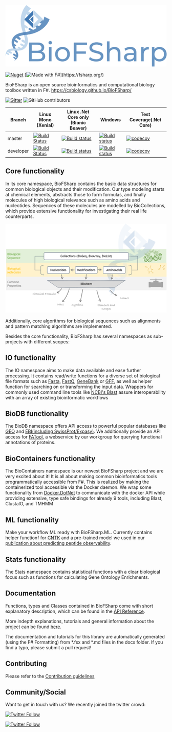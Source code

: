 
![Logo](docsrc/files/img/Logo_large.png)


[![Nuget](https://img.shields.io/nuget/v/BioFSharp)](https://www.nuget.org/packages/BioFSharp/)
[![Made with F#](https://img.shields.io/badge/Made%20with-FSharp-rgb(184,69,252).svg)](https://fsharp.org/)


BioFSharp is an open source bioinformatics and computational biology toolbox written in F#. <https://csbiology.github.io/BioFSharp/>

[![Gitter](https://badges.gitter.im/CSBiology/BioFSharp.svg)](https://gitter.im/CSBiology/BioFSharp?utm_source=badge&utm_medium=badge&utm_campaign=pr-badge)
![GitHub contributors](https://img.shields.io/github/contributors/CSBiology/BioFSharp)

|Branch|Linux Mono (Xenial)|Linux .Net Core only (Bionic Beaver)| Windows | Test Coverage(.Net Core) |
|---|---|---|---|---|
| master | [![Build Status](https://travis-ci.com/CSBiology/BioFSharp.svg?branch=master)](https://travis-ci.com/CSBiology/BioFSharp) | [![Build status](https://ci.appveyor.com/api/projects/status/9a5r4aklmmbykobk/branch/master?svg=true)](https://ci.appveyor.com/project/kMutagene/biofsharp/branch/master) | [![Build status](https://ci.appveyor.com/api/projects/status/9a5r4aklmmbykobk/branch/master?svg=true)](https://ci.appveyor.com/project/kMutagene/biofsharp/branch/master) | [![codecov](https://codecov.io/gh/CSBiology/BioFSharp/branch/master/graph/badge.svg)](https://codecov.io/gh/CSBiology/BioFSharp) |
| developer | [![Build Status](https://travis-ci.com/CSBiology/BioFSharp.svg?branch=developer)](https://travis-ci.com/CSBiology/BioFSharp) | [![Build status](https://ci.appveyor.com/api/projects/status/9a5r4aklmmbykobk/branch/developer?svg=true)](https://ci.appveyor.com/project/kMutagene/biofsharp/branch/developer) |[![Build status](https://ci.appveyor.com/api/projects/status/9a5r4aklmmbykobk/branch/developer?svg=true)](https://ci.appveyor.com/project/kMutagene/biofsharp/branch/developer) | [![codecov](https://codecov.io/gh/CSBiology/BioFSharp/branch/developer/graph/badge.svg)](https://codecov.io/gh/CSBiology/BioFSharp) |



Core functionality
------------------

In its core namespace, BioFSharp contains the basic data structures for common biological objects and their modification. Our type modeling starts at chemical elements, abstracts those to form formulas, and finally molecules of high biological relevance such as amino acids and nucleotides. Sequences of these molecules are modelled by BioCollections, which provide extensive functionality for investigating their real life counterparts.

![Data model](docsrc/files/img/Core.png)

Additionally, core algorithms for biological sequences such as alignments and pattern matching algorithms are implemented.

Besides the core functionality, BioFSharp has several namespaces as sub-projects with different scopes:

IO functionality
----------------

The IO namespace aims to make data available and ease further processing. It contains read/write functions for a diverse set of biological file formats such as [Fasta](https://blast.ncbi.nlm.nih.gov/Blast.cgi?CMD=Web&PAGE_TYPE=BlastDocs&DOC_TYPE=BlastHelp), [FastQ](https://www.ncbi.nlm.nih.gov/sra/docs/submitformats/#fastq-files), [GeneBank](https://www.ncbi.nlm.nih.gov/Sitemap/samplerecord.html) or [GFF](https://github.com/The-Sequence-Ontology/Specifications/blob/master/gff3.md), as well as helper function for searching on or transforming the input data. Wrappers for commonly used command line tools like [NCBI's Blast](https://www.ncbi.nlm.nih.gov/books/NBK153387/) assure interoperability with an array of existing bioinformatic workflows

BioDB functionality
-------------------

The BioDB namespace offers API access to powerful popular databases like [GEO](https://www.ncbi.nlm.nih.gov/geo/) and [EBI(including SwissProt/Expasy)](https://www.ebi.ac.uk/). We additionally provide an API access for [FATool](http://iomiqsweb1.bio.uni-kl.de/), a webservice by our workgroup for querying functional annotations of proteins.

BioContainers functionality
----------------------

The BioContainers namespace is our newest BioFSharp project and we are very excited about it! It is all about making common bioinformatics tools programmatically accessible from F#. 
This is realized by making the containerized tool accessible via the Docker daemon. We wrap some functionality from
[Docker.DotNet](https://github.com/microsoft/Docker.DotNet) to communicate with the docker API while providing extensive, type safe bindings for already 9 tools, including Blast, ClustalO, and TMHMM

ML functionality
----------------

Make your workflow ML ready with BioFSharp.ML. Currently contains helper functionf for [CNTK](https://docs.microsoft.com/en-us/cognitive-toolkit/) and a pre-trained model we used in our [publication about predicting peptide observability](https://www.frontiersin.org/articles/10.3389/fpls.2018.01559/full).

Stats functionality
----------------------

The Stats namespace contains statistical functions with a clear biological focus such as functions for calculating Gene Ontology Enrichments.


Documentation
-------------

Functions, types and Classes contained in BioFSharp come with short explanatory description, which can be found in the [API Reference](https://csbiology.github.io/BioFSharp/reference/index.html).

More indepth explanations, tutorials and general information about the project can be found [here](http://csbiology.github.io/BioFSharp).

The documentation and tutorials for this library are automatically generated (using the F# Formatting) from *.fsx and *.md files in the docs folder. If you find a typo, please submit a pull request!

Contributing
------------

Please refer to the [Contribution guidelines](.github/CONTRIBUTING.md)

Community/Social
----------------
Want to get in touch with us? We recently joined the twitter crowd:

[![Twitter Follow](https://img.shields.io/twitter/follow/BioFSharp.svg?style=social)](https://twitter.com/biofsharp)

[![Twitter Follow](https://img.shields.io/twitter/follow/cs_biology.svg?style=social)](https://twitter.com/cs_biology)